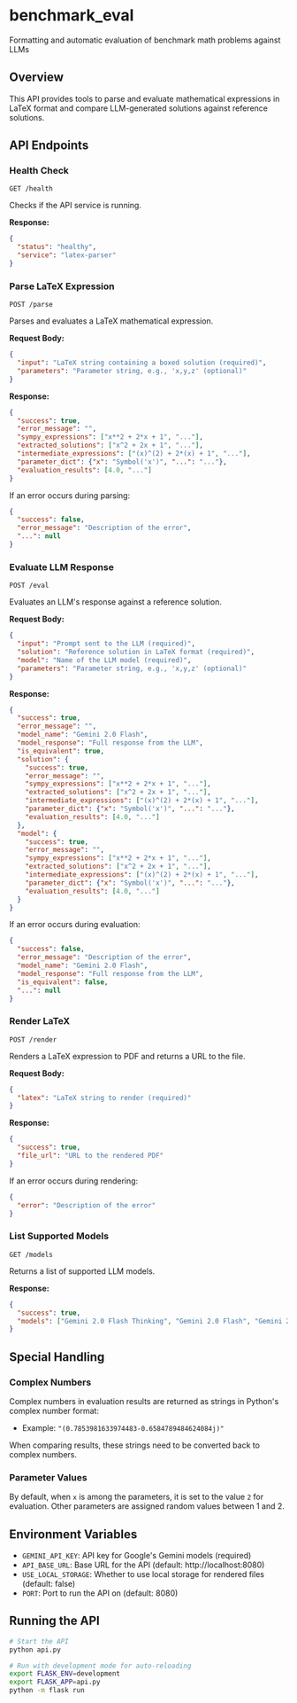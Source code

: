 # benchmark_eval
Formatting and automatic evaluation of benchmark math problems against LLMs

## Overview
This API provides tools to parse and evaluate mathematical expressions in LaTeX format and compare LLM-generated solutions against reference solutions.

## API Endpoints

### Health Check
```
GET /health
```
Checks if the API service is running.

**Response:**
```json
{
  "status": "healthy",
  "service": "latex-parser"
}
```

### Parse LaTeX Expression
```
POST /parse
```
Parses and evaluates a LaTeX mathematical expression.

**Request Body:**
```json
{
  "input": "LaTeX string containing a boxed solution (required)",
  "parameters": "Parameter string, e.g., 'x,y,z' (optional)"
}
```

**Response:**
```json
{
  "success": true,
  "error_message": "",
  "sympy_expressions": ["x**2 + 2*x + 1", "..."],
  "extracted_solutions": ["x^2 + 2x + 1", "..."],
  "intermediate_expressions": ["(x)^(2) + 2*(x) + 1", "..."],
  "parameter_dict": {"x": "Symbol('x')", "...": "..."},
  "evaluation_results": [4.0, "..."]
}
```

If an error occurs during parsing:
```json
{
  "success": false,
  "error_message": "Description of the error",
  "...": null
}
```

### Evaluate LLM Response
```
POST /eval
```
Evaluates an LLM's response against a reference solution.

**Request Body:**
```json
{
  "input": "Prompt sent to the LLM (required)",
  "solution": "Reference solution in LaTeX format (required)",
  "model": "Name of the LLM model (required)",
  "parameters": "Parameter string, e.g., 'x,y,z' (optional)"
}
```

**Response:**
```json
{
  "success": true,
  "error_message": "",
  "model_name": "Gemini 2.0 Flash",
  "model_response": "Full response from the LLM",
  "is_equivalent": true,
  "solution": {
    "success": true,
    "error_message": "",
    "sympy_expressions": ["x**2 + 2*x + 1", "..."],
    "extracted_solutions": ["x^2 + 2x + 1", "..."],
    "intermediate_expressions": ["(x)^(2) + 2*(x) + 1", "..."],
    "parameter_dict": {"x": "Symbol('x')", "...": "..."},
    "evaluation_results": [4.0, "..."]
  },
  "model": {
    "success": true,
    "error_message": "",
    "sympy_expressions": ["x**2 + 2*x + 1", "..."],
    "extracted_solutions": ["x^2 + 2x + 1", "..."],
    "intermediate_expressions": ["(x)^(2) + 2*(x) + 1", "..."],
    "parameter_dict": {"x": "Symbol('x')", "...": "..."},
    "evaluation_results": [4.0, "..."]
  }
}
```

If an error occurs during evaluation:
```json
{
  "success": false,
  "error_message": "Description of the error",
  "model_name": "Gemini 2.0 Flash",
  "model_response": "Full response from the LLM",
  "is_equivalent": false,
  "...": null
}
```

### Render LaTeX
```
POST /render
```
Renders a LaTeX expression to PDF and returns a URL to the file.

**Request Body:**
```json
{
  "latex": "LaTeX string to render (required)"
}
```

**Response:**
```json
{
  "success": true,
  "file_url": "URL to the rendered PDF"
}
```

If an error occurs during rendering:
```json
{
  "error": "Description of the error"
}
```

### List Supported Models
```
GET /models
```
Returns a list of supported LLM models.

**Response:**
```json
{
  "success": true,
  "models": ["Gemini 2.0 Flash Thinking", "Gemini 2.0 Flash", "Gemini 2.5 Flash Thinking"]
}
```

## Special Handling

### Complex Numbers
Complex numbers in evaluation results are returned as strings in Python's complex number format:
- Example: `"(0.7853981633974483-0.6584789484624084j)"`

When comparing results, these strings need to be converted back to complex numbers.

### Parameter Values
By default, when `x` is among the parameters, it is set to the value `2` for evaluation. Other parameters are assigned random values between 1 and 2.

## Environment Variables

- `GEMINI_API_KEY`: API key for Google's Gemini models (required)
- `API_BASE_URL`: Base URL for the API (default: http://localhost:8080)
- `USE_LOCAL_STORAGE`: Whether to use local storage for rendered files (default: false)
- `PORT`: Port to run the API on (default: 8080)

## Running the API

```bash
# Start the API
python api.py

# Run with development mode for auto-reloading
export FLASK_ENV=development
export FLASK_APP=api.py
python -m flask run
```
